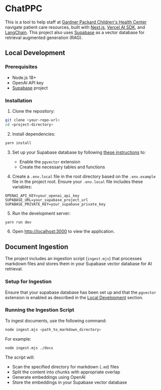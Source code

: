 # ChatPPC

This is a tool to help staff at [Gardner Packard Children's Health Center](https://med.stanford.edu/ppc.html) navigate patient care resources, built with [Next.js](https://nextjs.org/), [Vercel AI SDK](https://sdk.vercel.ai/), and [LangChain](https://js.langchain.com/). This project also uses [Supabase](https://supabase.com/) as a vector database for retrieval augmented generation (RAG).

## Local Development

### Prerequisites

- Node.js 18+ 
- OpenAI API key
- [Supabase](https://supabase.com/) project

### Installation

1. Clone the repository:
```bash
git clone <your-repo-url>
cd <project-directory>
```

2. Install dependencies:
```bash
yarn install
```

3. Set up your Supabase database by following [these instructions](https://js.langchain.com/docs/integrations/vectorstores/supabase) to:
   - Enable the `pgvector` extension
   - Create the necessary tables and functions

4. Create a `.env.local` file in the root directory based on the `.env.example` file in the project root. Ensure your `.env.local` file includes these variables:

```env
OPENAI_API_KEY=your_openai_api_key
SUPABASE_URL=your_supabase_project_url
SUPABASE_PRIVATE_KEY=your_supabase_private_key
```
   
5. Run the development server:
```bash
yarn run dev
```

6. Open [http://localhost:3000](http://localhost:3000) to view the application.


## Document Ingestion

The project includes an ingestion script (`ingest.mjs`) that processes markdown files and stores them in your Supabase vector database for AI retrieval.

### Setup for Ingestion

Ensure that your supabase database has been set up and that the `pgvector` extension is enabled as described in the [Local Development](#local-development) section.

### Running the Ingestion Script

To ingest documents, use the following command:
```bash
node ingest.mjs <path_to_markdown_directory>
```

For example:
```bash
node ingest.mjs ./docs
```

The script will:
- Scan the specified directory for markdown (`.md`) files
- Split the content into chunks with appropriate overlap
- Generate embeddings using OpenAI
- Store the embeddings in your Supabase vector database